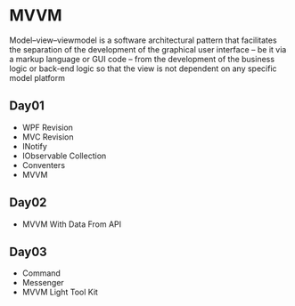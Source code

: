 # MVVM
Model–view–viewmodel is a software architectural pattern that facilitates the separation of the development of the graphical user interface – be it via a markup language or GUI code – from the development of the business logic or back-end logic so that the view is not dependent on any specific model platform

## Day01
* WPF Revision 
* MVC Revision
* INotify
* IObservable Collection
* Conventers
* MVVM 

## Day02
* MVVM With Data From API

## Day03
* Command
* Messenger
* MVVM Light Tool Kit
